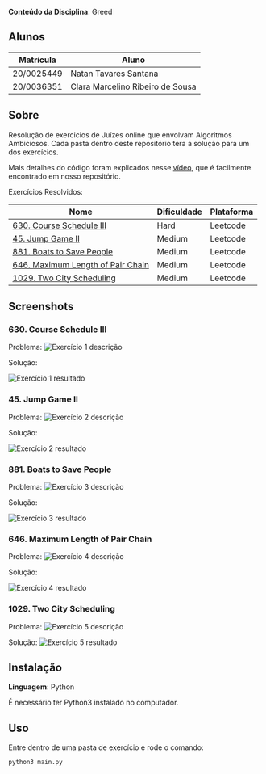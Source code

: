**Conteúdo da Disciplina**: Greed<br>

## Alunos
|Matrícula | Aluno |
| -- | -- |
| 20/0025449  |  Natan Tavares Santana |
| 20/0036351  |  Clara Marcelino Ribeiro de Sousa |

## Sobre 
Resolução de exercicios de Juízes online que envolvam Algoritmos Ambiciosos. Cada pasta dentro deste repositório tera a solução para um dos exercícios.

Mais detalhes do código foram explicados nesse [vídeo](greedy_video.mp4), que é facilmente encontrado em nosso repositório.

Exercícios Resolvidos:

|Nome | Dificuldade | Plataforma |
| -- | -- | -- |
| [630. Course Schedule III](https://leetcode.com/problems/course-schedule-iii/description/)  |  Hard | Leetcode |
| [45. Jump Game II](https://leetcode.com/problems/jump-game-ii/description/)  |  Medium | Leetcode |
| [881. Boats to Save People](https://leetcode.com/problems/boats-to-save-people/description/)  |  Medium | Leetcode |
| [646. Maximum Length of Pair Chain](https://leetcode.com/problems/maximum-length-of-pair-chain/description/)  |  Medium | Leetcode |
| [1029. Two City Scheduling](https://leetcode.com/problems/two-city-scheduling/description/)  |  Medium | Leetcode |

## Screenshots

### 630. Course Schedule III
Problema:
![Exercício 1 descrição](image-1.png)

Solução:

![Exercício 1 resultado](image.png)

### 45. Jump Game II

Problema:
![Exercício 2 descrição](image-3.png)

Solução:

![Exercício 2 resultado](image-2.png)

### 881. Boats to Save People

Problema:
![Exercício 3 descrição](image-4.png)

Solução:

![Exercício 3 resultado](image-5.png)

### 646. Maximum Length of Pair Chain

Problema:
![Exercício 4 descrição](longestChain.png)

Solução:

![Exercício 4 resultado](longestChainSolution.png)

### 1029. Two City Scheduling

Problema:
![Exercício 5 descrição](twoCityScheduling.png)

Solução:
![Exercício 5 resultado](twoCitySchedulingSolution.png)

## Instalação 
**Linguagem**: Python<br>

É necessário ter Python3 instalado no computador.

## Uso 
Entre dentro de uma pasta de exercício e rode o comando:

```
python3 main.py
```





